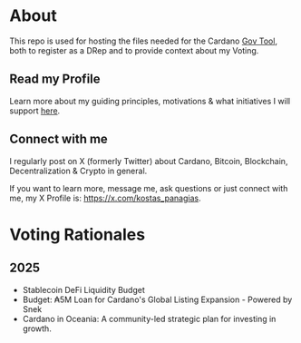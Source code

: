 # About
This repo is used for hosting the files needed for the Cardano [Gov Tool](https://gov.tools/), both to register as a DRep and to provide context about my Voting.

## Read my Profile
Learn more about my guiding principles, motivations & what initiatives I will support [here](profile/profile.md).

## Connect with me
I regularly post on X (formerly Twitter) about Cardano, Bitcoin, Blockchain, Decentralization & Crypto in general.

If you want to learn more, message me, ask questions or just connect with me, my X Profile is: https://x.com/kostas_panagias.

# Voting Rationales

## 2025

- Stablecoin DeFi Liquidity Budget
- Budget: ₳5M Loan for Cardano's Global Listing Expansion - Powered by Snek
- Cardano in Oceania: A community-led strategic plan for investing in growth.

